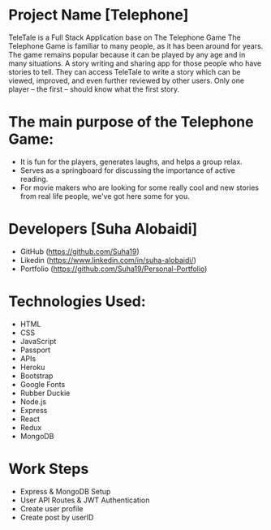 # Project Name [Telephone]

TeleTale is a Full Stack Application base on The Telephone Game The Telephone Game is familiar to many people, as it has been around for years. The game remains popular because it can be played by any age and in many situations.
A story writing and sharing app for those people who have stories to tell. They can access TeleTale to write a story which can be viewed, improved, and even further reviewed by other users. Only one player – the first – should know what the first story.

# The main purpose of the Telephone Game:

- It is fun for the players, generates laughs, and helps a group relax.
- Serves as a springboard for discussing the importance of active reading.
- For movie makers who are looking for some really cool and new stories from real life people, we've got here some for you.

# Developers [Suha Alobaidi]

- GitHub (https://github.com/Suha19)
- Likedin (https://www.linkedin.com/in/suha-alobaidi/)
- Portfolio (https://github.com/Suha19/Personal-Portfolio)

# Technologies Used:

- HTML
- CSS
- JavaScript
- Passport
- APIs
- Heroku
- Bootstrap
- Google Fonts
- Rubber Duckie
- Node.js
- Express
- React
- Redux
- MongoDB

# Work Steps

- Express & MongoDB Setup
- User API Routes & JWT Authentication
- Create user profile
- Create post by userID
